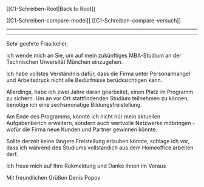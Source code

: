   [[C1-Schreiben-Root|Back to Root]]

[[C1-Schreiben-compare-model]]
[[C1-Schreiben-compare-versuch]]

---
---

Sehr geehrte Frau keller,

ich wende mich an Sie, um auf mein zukünftiges MBA-Studium an der Technischen Unversität München einzugehen.

Ich habe vollstes Verständnis dafür, dass die Firma unter Personalmangel und Arbeitsdruck nicht alle Bedürfnisse berücksichtigen kann.

Allerdings, habe ich zwei Jahre daran gearbeitet, einen Platz im Programm zu sichern. Um an vor Ort stattfindenden Studium teilnehmen zu können, benotige ich eine sechsmonatige Bildungsfreistellung. 

Am Ende des Programms, könnte ich nicht nür mein aktuellen Aufgabenberich erweitern, sondern auch wertvolle Netzwerke mitbringen - wofür die Firma neue Kunden und Partner gewinnen könnte.

Sollte derzeit keine längere Freistellung erlauben könnte, schlage ich vor, dass ich während des Studiums vollständich aus dem Homeoffice arbeiten darf. 

Ich freue mich auf Ihre Rükmeldung und Danke ihnen im Voraus

Mit freundlichen Grüßen
Denis Popov